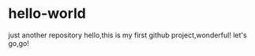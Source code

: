 # hello-world
just another repository
hello,this is my first github project,wonderful!
let's go,go!
